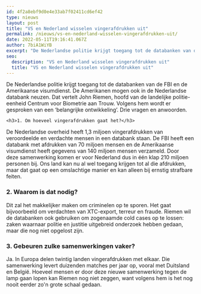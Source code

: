 ```yaml
---
id: 4f2a8ebf9d0e4e33ab7f02411cd6ef42
type: nieuws
layout: post
title: "VS en Nederland wisselen vingerafdrukken uit"
permalink: /nieuws/vs-en-nederland-wisselen-vingerafdrukken-uit/
date: 2022-05-11T19:16:41.067Z
author: 7biA1WiYB
excerpt: "De Nederlandse politie krijgt toegang tot de databanken van de FBI en de Amerikaanse visumdienst. De Amerikanen mogen ook in de Nederlandse databank neuzen. Dat vertelt John Riemen, hoofd van de landelijke politie-eenheid Centrum voor Biometrie aan Trouw. Volgens hem wordt er gesproken van een ‘belangrijke ontwikkeling’. Drie vragen en anwoorden.  "
seo:
  description: "VS en Nederland wisselen vingerafdrukken uit"
  title: "VS en Nederland wisselen vingerafdrukken uit"
---
```

De Nederlandse politie krijgt toegang tot de databanken van de FBI en de Amerikaanse visumdienst. De Amerikanen mogen ook in de Nederlandse databank neuzen. Dat vertelt John Riemen, hoofd van de landelijke politie-eenheid Centrum voor Biometrie aan Trouw. Volgens hem wordt er gesproken van een ‘belangrijke ontwikkeling’. Drie vragen en anwoorden.  

    <h3>1. Om hoeveel vingerafdrukken gaat het?</h3>
<p>De Nederlandse overheid heeft 1,3 miljoen vingerafdrukken van veroordeelde en verdachte mensen in een databank staan. De FBI heeft een databank met afdrukken van 70 miljoen mensen en de Amerikaanse visumdienst heeft gegevens van 140 miljoen mensen verzameld. Door deze samenwerking komen er voor Nederland dus in één klap 210 miljoen personen bij. Ons land kan nu al wel toegang krijgen tot al die afdrukken, maar dat gaat op een omslachtige manier en kan alleen bij ernstig strafbare feiten. </p>
<h3>2. Waarom is dat nodig?</h3>
<p>Dit zal het makkelijker maken om criminelen op te sporen. Het gaat bijvoorbeeld om verdachten van XTC-export, terreur en fraude. Riemen wil de databanken ook gebruiken om zogenaamde cold cases op te lossen: zaken waarnaar politie en justitie uitgebreid onderzoek hebben gedaan, maar die nog niet opgelost zijn.  </p>
<h3>3. Gebeuren zulke samenwerkingen vaker?</h3>
<p>Ja. In Europa delen twintig landen vingerafdrukken met elkaar. Die samenwerking levert duizenden matches per jaar op, vooral met Duitsland en België. Hoeveel mensen er door deze nieuwe samenwerking tegen de lamp gaan lopen kan Riemen nog niet zeggen, want volgens hem is het nog nooit eerder zo'n grote schaal gedaan. </p>  
